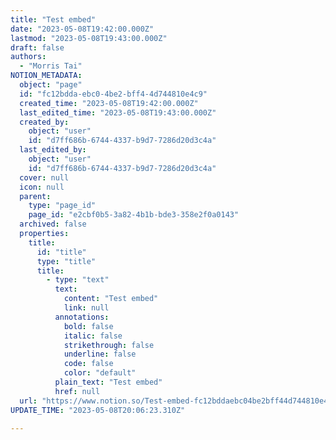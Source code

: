 ```yaml
---
title: "Test embed"
date: "2023-05-08T19:42:00.000Z"
lastmod: "2023-05-08T19:43:00.000Z"
draft: false
authors:
  - "Morris Tai"
NOTION_METADATA:
  object: "page"
  id: "fc12bdda-ebc0-4be2-bff4-4d744810e4c9"
  created_time: "2023-05-08T19:42:00.000Z"
  last_edited_time: "2023-05-08T19:43:00.000Z"
  created_by:
    object: "user"
    id: "d7ff686b-6744-4337-b9d7-7286d20d3c4a"
  last_edited_by:
    object: "user"
    id: "d7ff686b-6744-4337-b9d7-7286d20d3c4a"
  cover: null
  icon: null
  parent:
    type: "page_id"
    page_id: "e2cbf0b5-3a82-4b1b-bde3-358e2f0a0143"
  archived: false
  properties:
    title:
      id: "title"
      type: "title"
      title:
        - type: "text"
          text:
            content: "Test embed"
            link: null
          annotations:
            bold: false
            italic: false
            strikethrough: false
            underline: false
            code: false
            color: "default"
          plain_text: "Test embed"
          href: null
  url: "https://www.notion.so/Test-embed-fc12bddaebc04be2bff44d744810e4c9"
UPDATE_TIME: "2023-05-08T20:06:23.310Z"

---
```

<link rel="stylesheet" href="https://cdn.jsdelivr.net/npm/katex@0.16.2/dist/katex.min.css" integrity="sha384-bYdxxUwYipFNohQlHt0bjN/LCpueqWz13HufFEV1SUatKs1cm4L6fFgCi1jT643X" crossorigin="anonymous">

